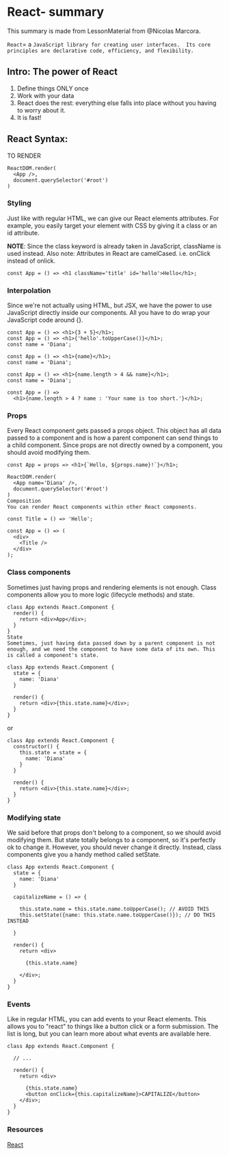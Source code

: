 # React- summary
This summary is made from LessonMaterial from @Nicolas Marcora.

`React`= a `JavaScript library for creating user interfaces. 
Its core principles are declarative code, efficiency, and flexibility.`

## Intro: The power of React

1) Define things ONLY once
2) Work with your data
3) React does the rest: everything else falls into place without you having to worry about it. 
4) It is fast!

## React Syntax:

TO RENDER
```
ReactDOM.render(
  <App />,
  document.querySelector('#root')
)
```
### Styling
Just like with regular HTML, we can give our React elements attributes. For example, you easily target your element with CSS by giving it a class or an id attribute.

__NOTE__: Since the class keyword is already taken in JavaScript, className is used instead.
Also note: Attributes in React are camelCased. i.e. onClick instead of onlick.
```
const App = () => <h1 className='title' id='hello'>Hello</h1>;
```

### Interpolation
Since we're not actually using HTML, but JSX, we have the power to use JavaScript directly inside our components. All you have to do wrap your JavaScript code around {}.
```
const App = () => <h1>{3 + 5}</h1>;
const App = () => <h1>{'hello'.toUpperCase()}</h1>;
const name = 'Diana';

const App = () => <h1>{name}</h1>;
const name = 'Diana';

const App = () => <h1>{name.length > 4 && name}</h1>;
const name = 'Diana';

const App = () =>
  <h1>{name.length > 4 ? name : 'Your name is too short.'}</h1>;
```
  
### Props
Every React component gets passed a props object. 
This object has all data passed to a component 
and is how a parent component can send things to a child component.
Since props are not directly owned by a component, you should avoid modifying them.

```
const App = props => <h1>{`Hello, ${props.name}!`}</h1>;

ReactDOM.render(
  <App name='Diana' />,
  document.querySelector('#root')
)
Composition
You can render React components within other React components.

const Title = () => 'Hello';

const App = () => (
  <div>
    <Title />
  </div>
);
```

### Class components
Sometimes just having props and rendering elements is not enough. 
Class components allow you to more logic (lifecycle methods) and state.

```
class App extends React.Component {
  render() {
    return <div>App</div>;
  }
}
State
Sometimes, just having data passed down by a parent component is not enough, and we need the component to have some data of its own. This is called a component's state.

class App extends React.Component {
  state = {
    name: 'Diana'
  }

  render() {
    return <div>{this.state.name}</div>;
  }
}
```
or
```
class App extends React.Component {
  constructor() {
    this.state = state = {
      name: 'Diana'
    }
  }

  render() {
    return <div>{this.state.name}</div>;
  }
}
```

### Modifying state
We said before that props don't belong to a component, so we should avoid modifying them. But state totally belongs to a component, so it's perfectly ok to change it. However, you should never change it directly. 
Instead, class components give you a handy method called setState.
```
class App extends React.Component {
  state = {
    name: 'Diana'
  }

  capitalizeName = () => {

    this.state.name = this.state.name.toUpperCase(); // AVOID THIS
    this.setState({name: this.state.name.toUpperCase()}); // DO THIS INSTEAD

  }

  render() {
    return <div>

      {this.state.name}

    </div>;
  }
}
```

### Events
Like in regular HTML, you can add events to your React elements. 
This allows you to "react" to things like a button click or a form submission.
The list is long, but you can learn more about what events are available here.
```
class App extends React.Component {

  // ...

  render() {
    return <div>

      {this.state.name}
      <button onClick={this.capitalizeName}>CAPITALIZE</button>
    </div>;
  }
}
```

### Resources
[React](https://s3.eu-west-2.amazonaws.com/nmarcora/react-from-scratch.html)
